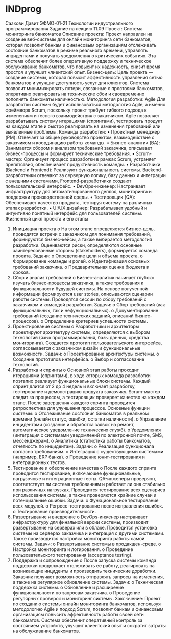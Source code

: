 # INDprog
Саакови Давит ЭФМО-01-21
Технологии индустриального программирования
Задание на лекцию 11.09
Проект: Система мониторинга банкоматов
Описание проекта:
Проект направлен на создание веб-системы для онлайн мониторинга сети банкоматов, которая позволит банкам и финансовым организациям отслеживать состояние банкоматов в режиме реального времени, управлять инцидентами и получать уведомления о критических событиях. Эта система обеспечит более оперативную поддержку и техническое обслуживание банкоматов, что повысит их надежность, снизит время простоя и улучшит клиентский опыт.
Бизнес-цель:
Цель проекта — создание системы, которая повысит эффективность управления сетью банкоматов и улучшит доступность услуг для клиентов. Система позволит минимизировать потери, связанные с простоями банкоматов, оперативно реагировать на технические сбои и своевременно пополнять банкоматы наличностью.
Методология разработки: Agile
Для разработки системы будет использоваться методология Agile, а именно фреймворк Scrum, поскольку проект требует гибкого подхода к изменениям и тесного взаимодействия с заказчиком. Agile позволяет разрабатывать систему итерациями (спринтами), тестировать продукт на каждом этапе и быстро реагировать на изменения требований или выявленные проблемы.
Команда разработки:
•	Проектный менеджер (PM): Отвечает за общее руководство проектом, взаимодействие с заказчиком и координацию работы команды.
•	Бизнес-аналитик (BA): Занимается сбором и анализом требований заказчика, описывает бизнес-процессы и формирует технические требования.
•	Scrum-мастер: Организует процесс разработки в рамках Scrum, устраняет препятствия, обеспечивает продуктивность команды.
•	Разработчики (Backend и Frontend): Реализуют функциональность системы. Backend-разработчики отвечают за серверную логику, базу данных и интеграции с внешними системами, Frontend-разработчики создают пользовательский интерфейс.
•	DevOps-инженер: Настраивает инфраструктуру для автоматизированного деплоя, мониторинга и поддержки производственной среды.
•	Тестировщик (QA): Обеспечивает качество продукта, тестируя систему на различных этапах разработки.
•	UI/UX дизайнер: Разрабатывает удобный и интуитивно понятный интерфейс для пользователей системы.
Жизненный цикл проекта и его этапы
1.	Инициация проекта
o	На этом этапе определяется бизнес-цель, проводятся встречи с заказчиком для понимания требований, формируются бизнес-кейсы, а также выбирается методология разработки. Оцениваются риски, определяются основные заинтересованные стороны (stakeholders), формируется команда проекта.
Задачи:
o	Определение цели и объема проекта.
o	Формирование команды и ролей.
o	Идентификация основных требований заказчика.
o	Предварительная оценка бюджета и сроков.
2.	Сбор и анализ требований
o	Бизнес-аналитик начинает глубоко изучать бизнес-процессы заказчика, а также требования к функциональности будущей системы. На основе полученной информации формируются user stories, описываются сценарии работы системы. Проводятся сессии по сбору требований с заказчиком и командой разработки.
Задачи:
o	Сбор требований (как функциональных, так и нефункциональных).
o	Документирование требований (создание технических заданий, описаний бизнес-процессов).
o	Определение критериев успешности системы.
3.	Проектирование системы
o	Разработчики и архитекторы проектируют архитектуру системы, определяются с выбором технологий (язык программирования, базы данных, средства мониторинга). Создается прототип пользовательского интерфейса, согласовывается с заказчиком дизайн и функциональные возможности.
Задачи:
o	Проектирование архитектуры системы.
o	Создание прототипов интерфейса.
o	Выбор и согласование технологий.
4.	Разработка и спринты
o	Основной этап работы проходит итерациями (спринтами), в ходе которых команда разработки поэтапно реализует функциональные блоки системы. Каждый спринт длится от 2 до 4 недель и включает разработку, тестирование и демонстрацию продукта заказчику. Scrum-мастер следит за процессом, а тестировщик проверяет качество на каждом этапе. После завершения каждого спринта проводится ретроспектива для улучшения процессов.
Основные функции системы:
o	Отслеживание состояния банкоматов в реальном времени (онлайн статус, ошибки, остатки наличности).
o	Управление инцидентами (создание и обработка заявок на ремонт, автоматическое уведомление технических служб).
o	Уведомления (интеграция с системами уведомлений по электронной почте, SMS, мессенджерам).
o	Аналитика (статистика работы банкоматов, отчетность по инцидентам).
Задачи:
o	Реализация функционала согласно требованиям.
o	Интеграция с существующими системами (например, ERP банка).
o	Проведение юнит-тестирования и интеграционных тестов.
5.	Тестирование и обеспечение качества
o	После каждого спринта проводится тестирование, включающее функциональные, нагрузочные и интеграционные тесты. QA-инженеры проверяют, соответствует ли система требованиям и работает ли она стабильно при различных нагрузках. Проводится тестирование всех сценариев использования системы, а также проверяются крайние случаи и потенциальные ошибки.
Задачи:
o	Функциональное тестирование всех модулей.
o	Регресс-тестирование после исправления ошибок.
o	Тестирование производительности.
6.	Развертывание и внедрение
o	DevOps-инженер настраивает инфраструктуру для финальной версии системы, производит развертывание на серверах или в облаке. Проводится установка системы на серверах заказчика и интеграция с другими системами. Также производится настройка мониторинга работы самой системы.
Задачи:
o	Развертывание системы в продакшен-среде.
o	Настройка мониторинга и логирования.
o	Проведение пользовательского тестирования (acceptance testing).
7.	Поддержка и сопровождение
o	После запуска системы команда поддержки продолжает отслеживать ее работу, реагировать на возникающие инциденты и производить технические доработки. Заказчик получает возможность отправлять запросы на изменения, а также на регулярное обновление системы.
Задачи:
o	Техническая поддержка системы.
o	Обновление и расширение функциональности по запросам заказчика.
o	Проведение регулярных проверок и мониторинг системы.
Заключение:
Проект по созданию системы онлайн мониторинга банкоматов, используя методологию Agile и подход Scrum, позволит банкам и финансовым организациям повысить эффективность работы своей сети банкоматов. Система обеспечит оперативный контроль за состоянием устройств, улучшит клиентский опыт и сократит затраты на обслуживание банкоматов.

